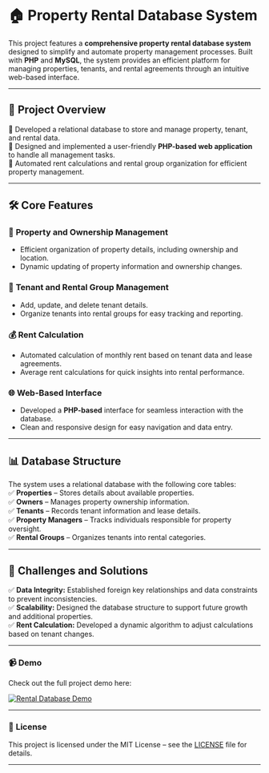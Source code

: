
# 🏠 **Property Rental Database System**  

This project features a **comprehensive property rental database system** designed to simplify and automate property management processes. Built with **PHP** and **MySQL**, the system provides an efficient platform for managing properties, tenants, and rental agreements through an intuitive web-based interface.  

---

## 🎯 **Project Overview**  
🔹 Developed a relational database to store and manage property, tenant, and rental data.  
🔹 Designed and implemented a user-friendly **PHP-based web application** to handle all management tasks.  
🔹 Automated rent calculations and rental group organization for efficient property management.  

---

## 🛠️ **Core Features**  
### 🏡 **Property and Ownership Management**  
- Efficient organization of property details, including ownership and location.  
- Dynamic updating of property information and ownership changes.  

### 👥 **Tenant and Rental Group Management**  
- Add, update, and delete tenant details.  
- Organize tenants into rental groups for easy tracking and reporting.  

### 💰 **Rent Calculation**  
- Automated calculation of monthly rent based on tenant data and lease agreements.  
- Average rent calculations for quick insights into rental performance.  

### 🌐 **Web-Based Interface**  
- Developed a **PHP-based** interface for seamless interaction with the database.  
- Clean and responsive design for easy navigation and data entry.  

---

## 📊 **Database Structure**  
The system uses a relational database with the following core tables:  
✅ **Properties** – Stores details about available properties.  
✅ **Owners** – Manages property ownership information.  
✅ **Tenants** – Records tenant information and lease details.  
✅ **Property Managers** – Tracks individuals responsible for property oversight.  
✅ **Rental Groups** – Organizes tenants into rental categories.  

---

## 🌟 **Challenges and Solutions**  
✅ **Data Integrity:** Established foreign key relationships and data constraints to prevent inconsistencies.  
✅ **Scalability:** Designed the database structure to support future growth and additional properties.  
✅ **Rent Calculation:** Developed a dynamic algorithm to adjust calculations based on tenant changes.  

---

### 📹 **Demo**  
Check out the full project demo here:  

[![Rental Database Demo](https://img.youtube.com/vi/Y4Qa0lvjE8I/0.jpg)](https://www.youtube.com/watch?v=Y4Qa0lvjE8I)  

---
### 📄 **License**  
This project is licensed under the MIT License – see the [LICENSE](LICENSE) file for details.  

---
